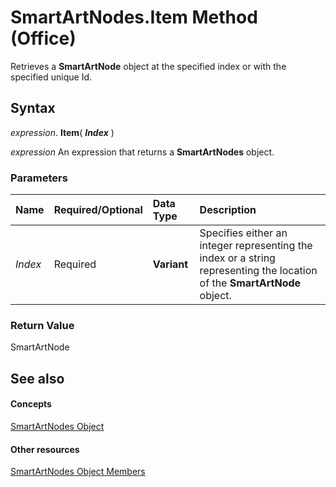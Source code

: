 
# SmartArtNodes.Item Method (Office)

Retrieves a  **SmartArtNode** object at the specified index or with the specified unique Id.


## Syntax

 _expression_. **Item**( **_Index_** )

 _expression_ An expression that returns a **SmartArtNodes** object.


### Parameters



|**Name**|**Required/Optional**|**Data Type**|**Description**|
|:-----|:-----|:-----|:-----|
| _Index_|Required|**Variant**|Specifies either an integer representing the index or a string representing the location of the  **SmartArtNode** object.|

### Return Value

SmartArtNode


## See also


#### Concepts


[SmartArtNodes Object](4c35e5a4-15a1-dd6d-85a2-eb30cbaa3093.md)
#### Other resources


[SmartArtNodes Object Members](1ebf55b0-5b97-5c4e-5d7f-d119ba051bf4.md)
